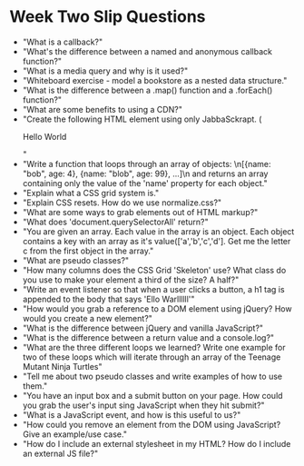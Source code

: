 # Week Two Slip Questions

* "What is a callback?"
* "What's the difference between a named and anonymous callback function?"
* "What is a media query and why is it used?"
* "Whiteboard exercise - model a bookstore as a nested data structure."
* "What is the difference between a .map() function and a .forEach() function?"
* "What are some benefits to using a CDN?"
* "Create the following HTML element using only JabbaSckrapt. (<section id='blogs'><article id='first'><p>Hello World</p></article></section>"
* "Write a function that loops through an array of objects: \n[{name: \"bob\", age: 4}, {name: \"blob\", age: 99}, ...]\n and returns an array containing only the value of the 'name' property for each object."
* "Explain what a CSS grid system is."
* "Explain CSS resets. How do we use normalize.css?"
* "What are some ways to grab elements out of HTML markup?"
* "What does 'document.querySelectorAll' return?"
* "You are given an array. Each value in the array is an object. Each object contains a key with an array as it's value(['a','b','c','d']. Get me the letter c from the first object in the array."
* "What are pseudo classes?"
* "How many columns does the CSS Grid 'Skeleton' use? What class do you use to make your element a third of the size? A half?"
* "Write an event listener so that when a user clicks a button, a h1 tag is appended to the body that says 'Ello Warllllll'"
* "How would you grab a reference to a DOM element using jQuery? How would you create a new element?"
* "What is the difference between jQuery and vanilla JavaScript?"
* "What is the difference between a return value and a console.log?"
* "What are the three different loops we learned? Write one example for two of these loops which will iterate through an array of the Teenage Mutant Ninja Turtles"
* "Tell me about two pseudo classes and write examples of how to use them."
* "You have an input box and a submit button on your page. How could you grab the user's input sing JavaScript when they hit submit?"
* "What is a JavaScript event, and how is this useful to us?"
* "How could you remove an element from the DOM using JavaScript? Give an example/use case."
* "How do I include an external stylesheet in my HTML? How do I include an external JS file?"

